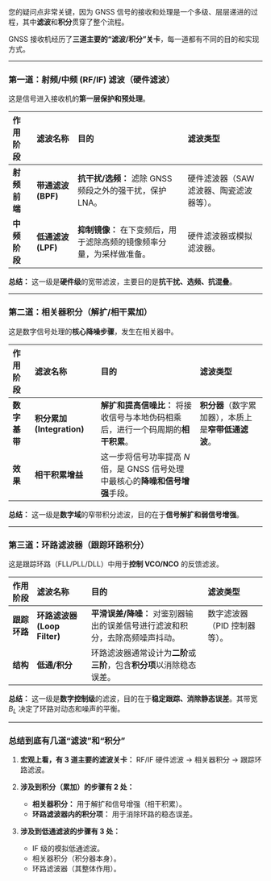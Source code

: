 
您的疑问点非常关键，因为 GNSS 信号的接收和处理是一个多级、层层递进的过程，其中**滤波**和**积分**贯穿了整个流程。

GNSS 接收机经历了**三道主要的“滤波/积分”关卡**，每一道都有不同的目的和实现方式。

---

### 第一道：射频/中频 (RF/IF) 滤波（硬件滤波）

这是信号进入接收机的**第一层保护和预处理**。

| 作用阶段 | 滤波名称 | 目的 | 滤波类型 |
| :--- | :--- | :--- | :--- |
| **射频前端** | **带通滤波 (BPF)** | **抗干扰/选频：** 滤除 GNSS 频段之外的强干扰，保护 LNA。 | 硬件滤波器（SAW 滤波器、陶瓷滤波器等）。 |
| **中频阶段** | **低通滤波 (LPF)** | **抑制镜像：** 在下变频后，用于滤除高频的镜像频率分量，为采样做准备。 | 硬件滤波器或模拟滤波器。 |

**总结：** 这一级是**硬件级**的宽带滤波，主要目的是**抗干扰、选频、抗混叠**。

---

### 第二道：相关器积分（解扩/相干累加）

这是数字信号处理的**核心降噪步骤**，发生在相关器中。

| 作用阶段 | 滤波名称 | 目的 | 滤波类型 |
| :--- | :--- | :--- | :--- |
| **数字基带** | **积分累加 (Integration)** | **解扩和提高信噪比：** 将接收信号与本地伪码相乘后，进行一个码周期的**相干积累**。 | **积分器**（数字累加器），本质上是**窄带低通滤波**。 |
| **效果** | **相干积累增益** | 这一步将信号功率提高 $N$ 倍，是 GNSS 信号处理中最核心的**降噪和信号增强**手段。 |

**总结：** 这一级是**数字域**的窄带积分滤波，目的在于**信号解扩和弱信号增强**。

---

### 第三道：环路滤波器（跟踪环路积分）

这是跟踪环路（FLL/PLL/DLL）中用于**控制 VCO/NCO** 的反馈滤波。

| 作用阶段 | 滤波名称 | 目的 | 滤波类型 |
| :--- | :--- | :--- | :--- |
| **跟踪环路** | **环路滤波器 (Loop Filter)** | **平滑误差/降噪：** 对鉴别器输出的误差信号进行滤波和积分，去除高频噪声抖动。 | 数字滤波器（PID 控制器等）。 |
| **结构** | **低通/积分** | 环路滤波器通常设计为**二阶**或**三阶**，包含**积分项**以消除稳态误差。 |

**总结：** 这一级是**数字控制级**的滤波，目的在于**稳定跟踪、消除静态误差**。其带宽 $B_L$ 决定了环路对动态和噪声的平衡。

---

### 总结到底有几道“滤波”和“积分”

1.  **宏观上看，有 3 道主要的滤波关卡：** RF/IF 硬件滤波 $\rightarrow$ 相关器积分 $\rightarrow$ 跟踪环路滤波。

2.  **涉及到积分（累加）的步骤有 2 处：**
    * **相关器积分：** 用于解扩和信号增强（相干积累）。
    * **环路滤波器内的积分项：** 用于消除环路的稳态误差。

3.  **涉及到低通滤波的步骤有 3 处：**
    * IF 级的模拟低通滤波。
    * 相关器积分（积分器本身）。
    * 环路滤波器（其整体作用）。
